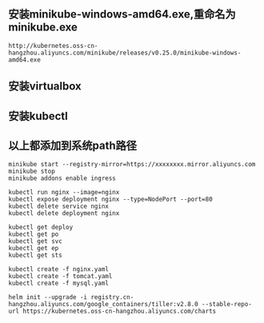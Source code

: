 ## 安装minikube-windows-amd64.exe,重命名为minikube.exe

    http://kubernetes.oss-cn-hangzhou.aliyuncs.com/minikube/releases/v0.25.0/minikube-windows-amd64.exe
 
## 安装virtualbox
## 安装kubectl
## 以上都添加到系统path路径

    minikube start --registry-mirror=https://xxxxxxxx.mirror.aliyuncs.com
    minikube stop
    minikube addons enable ingress

    kubectl run nginx --image=nginx
    kubectl expose deployment nginx --type=NodePort --port=80
    kubectl delete service nginx
    kubectl delete deployment nginx

    kubectl get deploy
    kubectl get po
    kubectl get svc
    kubectl get ep
    kubectl get sts

    kubectl create -f nginx.yaml
    kubectl create -f tomcat.yaml
    kubectl create -f mysql.yaml

    helm init --upgrade -i registry.cn-hangzhou.aliyuncs.com/google_containers/tiller:v2.8.0 --stable-repo-url https://kubernetes.oss-cn-hangzhou.aliyuncs.com/charts



